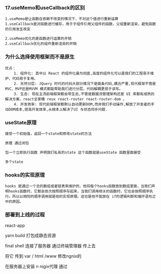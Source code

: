 ### 17.useMemo和useCallback的区别

```
1.useMemo是让函数在依赖不改变的情况下，不对这个值进行重新运算	
1.useCallback是对函数进行缓存，用于子组件引用父组件的函数，父组重新渲染，避免函数的引用发生改变

2.useMemo优化的是函数进行运算的开销
2.useCallback优化的组件重新渲染的开销
```

### 为什么选择使用框架而不是原生

```
优点：
	1. 组件化: 其中以 React 的组件化最为彻底,高度的组件化可以是我们的工程易于维护、代码易于复用。
	2. 天然分层: JQuery 时代的代码大部分情况下是面条代码,耦合严重,现代框架不管是 MVC、MVP还是MVVM 模式都能帮助我们进行分层，代码解耦更易于读写。
	3. 生态: 现在主流前端框架都自带生态,不管是数据流管理架构还是 UI 库都有成熟的解决方案，react全家桶 reux react-router react-router-dom 。
	4. 开发效率: 现代前端框架都默认自动更新DOM,而非我们手动操作,解放了开发者的手动DOM成本,提高开发效率,从根本上解决了UI 与状态同步问题.
```

### useState原理

```
接受一个初始值，返回一个state和修改state的方法

原理 通过闭包 

包一个立即执行函数 声明我们私有的state 这个函数就是useState 函数里面接受

多个state 
```

### hooks的实现原理

```
hooks 是通过一个总的数组或者链表来维护的，他将每个hooks函数放到数组里面，当我们声明hooks函数时，它都会依次按照顺序存起来，当我们调用相关的函数时，它也会按照顺序执行。所以以相同的顺序调用就是他的实现原理。这也是他不能放在 if的逻辑判断和循环语句之中的原因。
```

### 部署到上线的过程

react-app

yarn build 打包成静态资源 

final shell 连接了服务器 通过终端管理器 传上去 

将它 传到 var / html /www 修改ngnix的

在服务器上安装 n  nigix代理  通过





